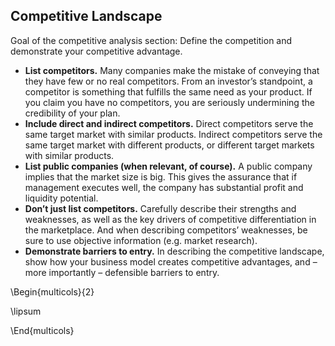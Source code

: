 ## Competitive Landscape

Goal of the competitive analysis section: Define the competition and demonstrate your competitive advantage.

* **List competitors.** Many companies make the mistake of conveying that they have few or no real competitors. From an investor’s standpoint, a competitor is something that fulfills the same need as your product. If you claim you have no competitors, you are seriously undermining the credibility of your plan.
* **Include direct and indirect competitors.** Direct competitors serve the same target market with similar products. Indirect competitors serve the same target market with different products, or different target markets with similar products.
* **List public companies (when relevant, of course).** A public company implies that the market size is big. This gives the assurance that if management executes well, the company has substantial profit and liquidity potential.
* **Don’t just list competitors.** Carefully describe their strengths and weaknesses, as well as the key drivers of competitive differentiation in the marketplace. And when describing competitors’ weaknesses, be sure to use objective information (e.g. market research).
* **Demonstrate barriers to entry.** In describing the competitive landscape, show how your business model creates competitive advantages, and – more importantly – defensible barriers to entry.

\Begin{multicols}{2}

\lipsum

\End{multicols}
